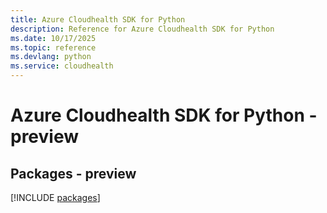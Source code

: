 ```yaml
---
title: Azure Cloudhealth SDK for Python
description: Reference for Azure Cloudhealth SDK for Python
ms.date: 10/17/2025
ms.topic: reference
ms.devlang: python
ms.service: cloudhealth
---
```

# Azure Cloudhealth SDK for Python - preview
## Packages - preview
[!INCLUDE [packages](cloudhealth-index.md)]